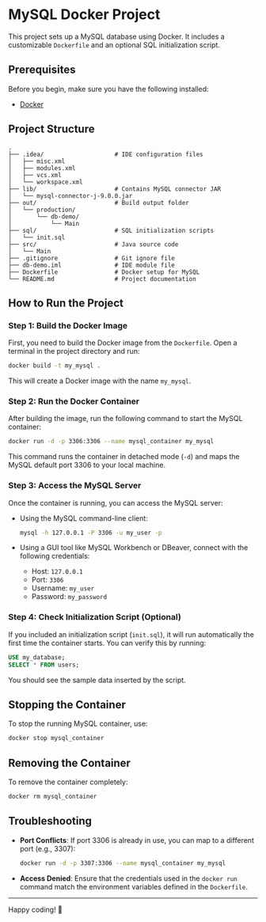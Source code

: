
# MySQL Docker Project

This project sets up a MySQL database using Docker. It includes a customizable `Dockerfile` and an optional SQL initialization script.

## Prerequisites

Before you begin, make sure you have the following installed:

- [Docker](https://www.docker.com/get-started)

## Project Structure

```
.
├── .idea/                    # IDE configuration files
│   ├── misc.xml
│   ├── modules.xml
│   ├── vcs.xml
│   └── workspace.xml
├── lib/                      # Contains MySQL connector JAR
│   └── mysql-connector-j-9.0.0.jar
├── out/                      # Build output folder
│   └── production/
│       └── db-demo/
│           └── Main
├── sql/                      # SQL initialization scripts
│   └── init.sql
├── src/                      # Java source code
│   └── Main
├── .gitignore                # Git ignore file
├── db-demo.iml               # IDE module file
├── Dockerfile                # Docker setup for MySQL
└── README.md                 # Project documentation
```

## How to Run the Project

### Step 1: Build the Docker Image

First, you need to build the Docker image from the `Dockerfile`. Open a terminal in the project directory and run:

```bash
docker build -t my_mysql .
```

This will create a Docker image with the name `my_mysql`.

### Step 2: Run the Docker Container

After building the image, run the following command to start the MySQL container:

```bash
docker run -d -p 3306:3306 --name mysql_container my_mysql
```

This command runs the container in detached mode (`-d`) and maps the MySQL default port 3306 to your local machine.

### Step 3: Access the MySQL Server

Once the container is running, you can access the MySQL server:

- Using the MySQL command-line client:
  ```bash
  mysql -h 127.0.0.1 -P 3306 -u my_user -p
  ```

- Using a GUI tool like MySQL Workbench or DBeaver, connect with the following credentials:
  - Host: `127.0.0.1`
  - Port: `3306`
  - Username: `my_user`
  - Password: `my_password`

### Step 4: Check Initialization Script (Optional)

If you included an initialization script (`init.sql`), it will run automatically the first time the container starts. You can verify this by running:

```sql
USE my_database;
SELECT * FROM users;
```

You should see the sample data inserted by the script.

## Stopping the Container

To stop the running MySQL container, use:

```bash
docker stop mysql_container
```

## Removing the Container

To remove the container completely:

```bash
docker rm mysql_container
```

## Troubleshooting

- **Port Conflicts**: If port 3306 is already in use, you can map to a different port (e.g., 3307):
  ```bash
  docker run -d -p 3307:3306 --name mysql_container my_mysql
  ```

- **Access Denied**: Ensure that the credentials used in the `docker run` command match the environment variables defined in the `Dockerfile`.

---

Happy coding! 🎉
